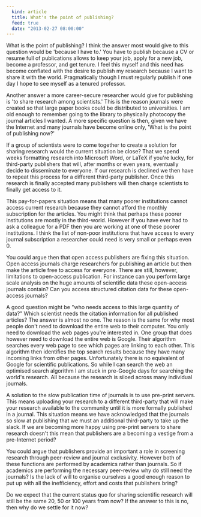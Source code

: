 ```yaml
--- 
  kind: article
  title: What's the point of publishing?
  feed: true
  date: "2013-02-27 08:00:00"
---
```


What is the point of publishing? I think the answer most would give to this
question would be 'because I have to.' You have to publish because a CV or
resume full of publications allows to keep your job, apply for a new job,
become a professor, and get tenure. I feel this myself and this need has become
conflated with the desire to publish my research because I want to share it
with the world. Pragmatically though I must regularly publish if one day I hope
to see myself as a tenured professor.

Another answer a more career-secure researcher would give for publishing is 'to
share research among scientists.' This is the reason journals were created so
that large paper books could be distributed to universities. I am old enough to
remember going to the library to physically photocopy the journal articles I
wanted. A more specific question is then, given we have the Internet and many
journals have become online only, 'What is the point of publishing now?'

If a group of scientists were to come together to create a solution for sharing
research would the current situation be close? That we spend weeks formatting
research into Microsoft Word, or LaTeX if you're lucky, for third-party
publishers that will, after months or even years, eventually decide to
disseminate to everyone. If our research is declined we then have to repeat
this process for a different third-party publisher. Once this research is
finally accepted many publishers will then charge scientists to finally get
access to it.

This pay-for-papers situation means that many poorer institutions cannot access
current research because they cannot afford the monthly subscription for the
articles. You might think that perhaps these poorer institutions are mostly in
the third-world. However if you have ever had to ask a colleague for a PDF then
you are working at one of these poorer institutions. I think the list of
non-poor institutions that have access to every journal subscription a
researcher could need is very small or perhaps even 0.

You could argue then that open access publishers are fixing this situation.
Open access journals charge researchers for publishing an article but then make
the article free to access for everyone. There are still, however, limitations
to open-access publication. For instance can you perform large scale analysis on
the huge amounts of scientific data these open-access journals contain? Can you
access structured citation data for these open-access journals?

A good question might be "who needs access to this large quantity of data?"
Which scientist needs the citation information for all published articles? The
answer is almost no one. The reason is the same for why most people don't need
to download the entire web to their computer. You only need to download the web
pages you're interested in. One group that does however need to download the
entire web is Google. Their algorithm searches every web page to see which
pages are linking to each other. This algorithm then identifies the top search
results because they have many incoming links from other pages. Unfortunately
there is no equivalent of Google for scientific publications. So while I can
search the web an optimised search algorithm I am stuck in pre-Google days for
searching the world's research. All because the research is siloed across many
individual journals.

A solution to the slow publication time of journals is to use pre-print
servers. This means uploading your research to a different third-party that
will make your research available to the community until it is more formally
published in a journal. This situation means we have acknowledged that the
journals so slow at publishing that we must an additional third-party to take
up the slack. If we are becoming more happy using pre-print servers to share
research doesn't this mean that publishers are a becoming a vestige from a
pre-Internet period?

You could argue that publishers provide an important a role in screening
research through peer-review and journal exclusivity. However both of these
functions are performed by academics rather than journals. So if academics are
performing the necessary peer-review why do still need the journals? Is the
lack of will to organise ourselves a good enough reason to put up with all the
inefficiency, effort and costs that publishers bring?

Do we expect that the current status quo for sharing scientific research will
still be the same 20, 50 or 100 years from now? If the answer to this is no,
then why do we settle for it now?
